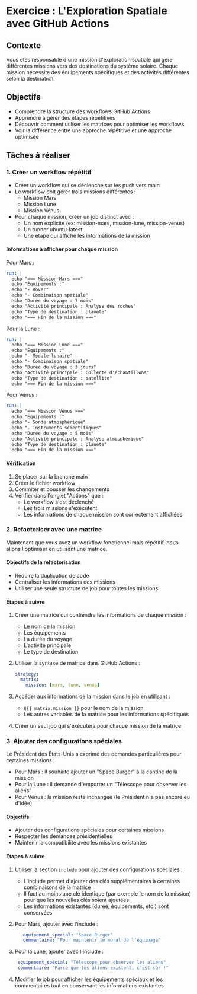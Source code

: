 # Exercice : L'Exploration Spatiale avec GitHub Actions

## Contexte
Vous êtes responsable d'une mission d'exploration spatiale qui gère différentes missions vers des destinations du système solaire. Chaque mission nécessite des équipements spécifiques et des activités différentes selon la destination.

## Objectifs
- Comprendre la structure des workflows GitHub Actions
- Apprendre à gérer des étapes répétitives
- Découvrir comment utiliser les matrices pour optimiser les workflows
- Voir la différence entre une approche répétitive et une approche optimisée

## Tâches à réaliser

### 1. Créer un workflow répétitif
- Créer un workflow qui se déclenche sur les push vers main
- Le workflow doit gérer trois missions différentes :
  - Mission Mars
  - Mission Lune
  - Mission Vénus
- Pour chaque mission, créer un job distinct avec :
  - Un nom explicite (ex: mission-mars, mission-lune, mission-venus)
  - Un runner ubuntu-latest
  - Une étape qui affiche les informations de la mission

#### Informations à afficher pour chaque mission
Pour Mars :
```yaml
run: |
  echo "=== Mission Mars ==="
  echo "Équipements :"
  echo "- Rover"
  echo "- Combinaison spatiale"
  echo "Durée du voyage : 7 mois"
  echo "Activité principale : Analyse des roches"
  echo "Type de destination : planete"
  echo "=== Fin de la mission ==="
```

Pour la Lune :
```yaml
run: |
  echo "=== Mission Lune ==="
  echo "Équipements :"
  echo "- Module lunaire"
  echo "- Combinaison spatiale"
  echo "Durée du voyage : 3 jours"
  echo "Activité principale : Collecte d'échantillons"
  echo "Type de destination : satellite"
  echo "=== Fin de la mission ==="
```

Pour Vénus :
```yaml
run: |
  echo "=== Mission Vénus ==="
  echo "Équipements :"
  echo "- Sonde atmosphérique"
  echo "- Instruments scientifiques"
  echo "Durée du voyage : 5 mois"
  echo "Activité principale : Analyse atmosphérique"
  echo "Type de destination : planete"
  echo "=== Fin de la mission ==="
```

#### Vérification
1. Se placer sur la branche main
2. Créer le fichier workflow
3. Commiter et pousser les changements
4. Vérifier dans l'onglet "Actions" que :
   - Le workflow s'est déclenché
   - Les trois missions s'exécutent
   - Les informations de chaque mission sont correctement affichées

### 2. Refactoriser avec une matrice
Maintenant que vous avez un workflow fonctionnel mais répétitif, nous allons l'optimiser en utilisant une matrice.

#### Objectifs de la refactorisation
- Réduire la duplication de code
- Centraliser les informations des missions
- Utiliser une seule structure de job pour toutes les missions

#### Étapes à suivre
1. Créer une matrice qui contiendra les informations de chaque mission :
   - Le nom de la mission
   - Les équipements
   - La durée du voyage
   - L'activité principale
   - Le type de destination

2. Utiliser la syntaxe de matrice dans GitHub Actions :
   ```yaml
   strategy:
     matrix:
       mission: [mars, lune, venus]
   ```

3. Accéder aux informations de la mission dans le job en utilisant :
   - `${{ matrix.mission }}` pour le nom de la mission
   - Les autres variables de la matrice pour les informations spécifiques

4. Créer un seul job qui s'exécutera pour chaque mission de la matrice

### 3. Ajouter des configurations spéciales
Le Président des États-Unis a exprimé des demandes particulières pour certaines missions :
- Pour Mars : il souhaite ajouter un "Space Burger" à la cantine de la mission
- Pour la Lune : il demande d'emporter un "Télescope pour observer les aliens"
- Pour Vénus : la mission reste inchangée (le Président n'a pas encore eu d'idée)

#### Objectifs
- Ajouter des configurations spéciales pour certaines missions
- Respecter les demandes présidentielles
- Maintenir la compatibilité avec les missions existantes

#### Étapes à suivre
1. Utiliser la section `include` pour ajouter des configurations spéciales :
   - L'include permet d'ajouter des clés supplémentaires à certaines combinaisons de la matrice
   - Il faut au moins une clé identique (par exemple le nom de la mission) pour que les nouvelles clés soient ajoutées
   - Les informations existantes (durée, équipements, etc.) sont conservées

2. Pour Mars, ajouter avec l'include :
   ```yaml
      equipement_special: "Space Burger"
      commentaire: "Pour maintenir le moral de l'équipage"
   ```

3. Pour la Lune, ajouter avec l'include :
   ```yaml
    equipement_special: "Télescope pour observer les aliens"
    commentaire: "Parce que les aliens existent, c'est sûr !"
   ```

4. Modifier le job pour afficher les équipements spéciaux et les commentaires tout en conservant les informations existantes

